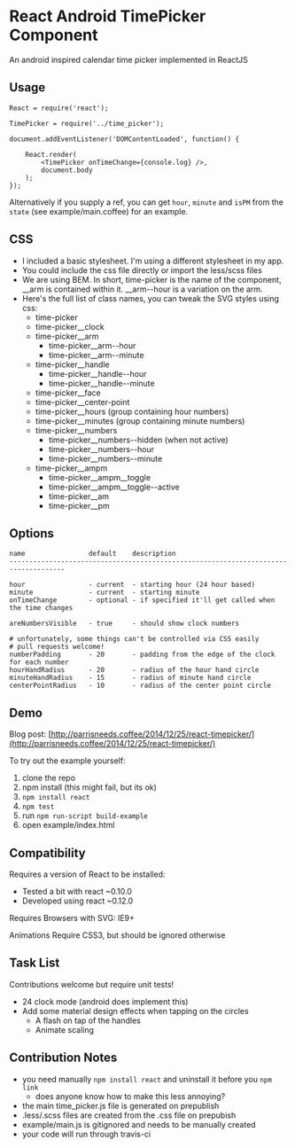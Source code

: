 React Android TimePicker Component
==================================

An android inspired calendar time picker implemented in ReactJS

Usage
-----

    React = require('react');

    TimePicker = require('../time_picker');

    document.addEventListener('DOMContentLoaded', function() {

        React.render(
            <TimePicker onTimeChange={console.log} />,
            document.body
        );
    });

Alternatively if you supply a ref, you can get `hour`, `minute` and `isPM` from
the `state` (see example/main.coffee) for an example.

CSS
---

- I included a basic stylesheet. I'm using a different stylesheet in my app.
- You could include the css file directly or import the less/scss files
- We are using BEM. In short, time-picker is the name of the component, __arm is contained within it. __arm--hour is a variation on the arm.
- Here's the full list of class names, you can tweak the SVG styles using css:
    - time-picker
    - time-picker__clock
    - time-picker__arm
        - time-picker__arm--hour
        - time-picker__arm--minute
    - time-picker__handle
        - time-picker__handle--hour
        - time-picker__handle--minute
    - time-picker__face
    - time-picker__center-point
    - time-picker__hours (group containing hour numbers)
    - time-picker__minutes (group containing minute numbers)
    - time-picker__numbers
        - time-picker__numbers--hidden (when not active)
        - time-picker__numbers--hour
        - time-picker__numbers--minute
    - time-picker__ampm
        - time-picker__ampm__toggle
        - time-picker__ampm__toggle--active
        - time-picker__am
        - time-picker__pm

Options
-------

    name                default    description
    ------------------------------------------------------------------------------------

    hour                - current  - starting hour (24 hour based)
    minute              - current  - starting minute
    onTimeChange        - optional - if specified it'll get called when the time changes

    areNumbersVisible   - true     - should show clock numbers

    # unfortunately, some things can't be controlled via CSS easily
    # pull requests welcome!
    numberPadding       - 20       - padding from the edge of the clock for each number
    hourHandRadius      - 20       - radius of the hour hand circle
    minuteHandRadius    - 15       - radius of minute hand circle
    centerPointRadius   - 10       - radius of the center point circle

Demo
----

Blog post: [http://parrisneeds.coffee/2014/12/25/react-timepicker/](http://parrisneeds.coffee/2014/12/25/react-timepicker/)

To try out the example yourself:

1. clone the repo
2. npm install (this might fail, but its ok)
3. `npm install react`
4. `npm test`
5. run `npm run-script build-example`
6. open example/index.html


Compatibility
-------------

Requires a version of React to be installed:
- Tested a bit with react ~0.10.0
- Developed using react ~0.12.0

Requires Browsers with SVG: IE9+

Animations Require CSS3, but should be ignored otherwise

Task List
---------

Contributions welcome but require unit tests!

- 24 clock mode (android does implement this)
- Add some material design effects when tapping on the circles
  - A flash on tap of the handles
  - Animate scaling

Contribution Notes
------------------

- you need manually `npm install react` and uninstall it before you `npm link`
    - does anyone know how to make this less annoying?
- the main time_picker.js file is generated on prepublish
- .less/.scss files are created from the .css file on prepubish
- example/main.js is gitignored and needs to be manually created
- your code will run through travis-ci

